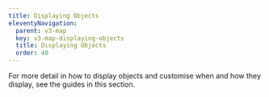```yaml
---
title: Displaying Objects
eleventyNavigation:
  parent: v3-map
  key: v3-map-displaying-objects
  title: Displaying Objects
  order: 40
---
```


For more detail in how to display objects and customise when and how they display, see the guides in this section.
